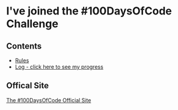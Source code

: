 # I've joined the #100DaysOfCode Challenge

## Contents

- [Rules](rules.md)
- [Log - click here to see my progress](log.md)

## Offical Site

[The #100DaysOfCode Official Site](http://100daysofcode.com/)
